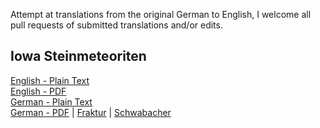 Attempt at translations from the original German to English, I welcome all pull requests of submitted translations and/or edits.

## Iowa Steinmeteoriten

[English - Plain Text](full-text-english.md)  
[English - PDF](https://cdn.solaranamnesis.com/Gumbel/Iowa/gumbel_iowa_1875_english_PDFlaTex.pdf)  
[German - Plain Text](full-text-german.md)  
[German - PDF](https://cdn.solaranamnesis.com/Gumbel/Iowa/gumbel_iowa_1875_german-PDFlaTex.pdf) | [Fraktur](https://cdn.solaranamnesis.com/Gumbel/Iowa/gumbel_iowa_1875_german-frak.pdf) | [Schwabacher](https://cdn.solaranamnesis.com/Gumbel/Iowa/gumbel_iowa_1875_german-swab.pdf)  
